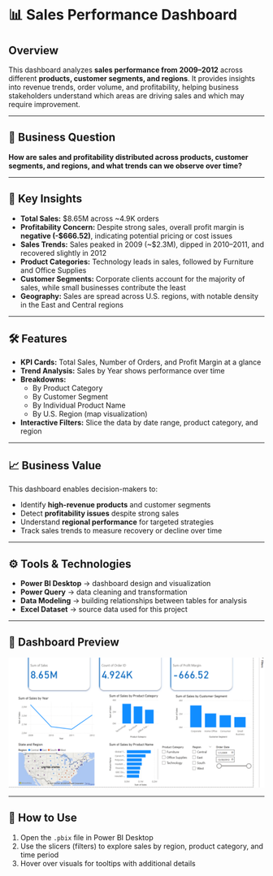 # 📊 Sales Performance Dashboard  

## Overview  
This dashboard analyzes **sales performance from 2009–2012** across different **products, customer segments, and regions**. It provides insights into revenue trends, order volume, and profitability, helping business stakeholders understand which areas are driving sales and which may require improvement.  

---

## 🔑 Business Question  
**How are sales and profitability distributed across products, customer segments, and regions, and what trends can we observe over time?**  

---

## 🎯 Key Insights  
- **Total Sales:** $8.65M across ~4.9K orders  
- **Profitability Concern:** Despite strong sales, overall profit margin is **negative (-$666.52)**, indicating potential pricing or cost issues  
- **Sales Trends:** Sales peaked in 2009 (~$2.3M), dipped in 2010–2011, and recovered slightly in 2012  
- **Product Categories:** Technology leads in sales, followed by Furniture and Office Supplies  
- **Customer Segments:** Corporate clients account for the majority of sales, while small businesses contribute the least  
- **Geography:** Sales are spread across U.S. regions, with notable density in the East and Central regions  

---

## 🛠️ Features  
- **KPI Cards:** Total Sales, Number of Orders, and Profit Margin at a glance  
- **Trend Analysis:** Sales by Year shows performance over time  
- **Breakdowns:**  
  - By Product Category  
  - By Customer Segment  
  - By Individual Product Name  
  - By U.S. Region (map visualization)  
- **Interactive Filters:** Slice the data by date range, product category, and region  

---

## 📈 Business Value  
This dashboard enables decision-makers to:  
- Identify **high-revenue products** and customer segments  
- Detect **profitability issues** despite strong sales  
- Understand **regional performance** for targeted strategies  
- Track sales trends to measure recovery or decline over time  

---

## ⚙️ Tools & Technologies  
- **Power BI Desktop** → dashboard design and visualization  
- **Power Query** → data cleaning and transformation  
- **Data Modeling** → building relationships between tables for analysis  
- **Excel Dataset** → source data used for this project  

---

## 📸 Dashboard Preview  
![Superstore Sales Dashboard](https://github.com/pdavis99/Superstore-Data-Visualization/raw/main/screenshots/Superstore%20Sales%20Dashboard.png)


---

## 🚀 How to Use  
1. Open the `.pbix` file in Power BI Desktop  
2. Use the slicers (filters) to explore sales by region, product category, and time period  
3. Hover over visuals for tooltips with additional details  
